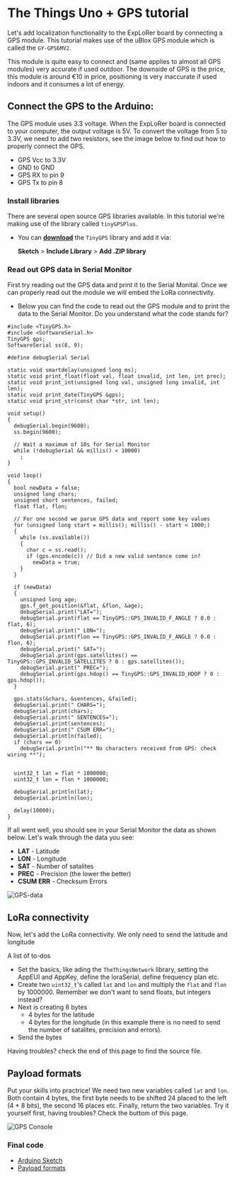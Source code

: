 # The Things Uno + GPS tutorial


Let's add localization functionality to the ExpLoRer board by connecting a GPS module. This tutorial makes use of the uBlox GPS module which is called the `GY-GPS6MV2`.

This module is quite easy to connect and (same applies to almost all GPS modules) very accurate if used outdoor. The downside of GPS is the price, this module is around €10 in price, positioning is very inaccurate if used indoors and it consumes a lot of energy.




## Connect the GPS to the Arduino:

The GPS module uses 3.3 voltage. When the ExpLoRer board is connected to your computer, the output voltage is 5V. To convert the voltage from 5 to 3.3V, we need to add two resistors, see the image below to find out how to properly connect the GPS.

* GPS Vcc to 3.3V
* GND to GND
* GPS RX to pin 9
* GPS Tx to pin 8


### Install libraries


There are several open source GPS libraries available. In this tutorial we're making use of the library called `tinyGPSPlus`.


* You can [**download**](https://github.com/mikalhart/TinyGPS) the `TinyGPS` library and add it via: 
	
	**Sketch** > **Include Library** > **Add .ZIP library**


### Read out GPS data in Serial Monitor

First try reading out the GPS data and print it to the Serial Monital. Once we can properly read out the module we will embed the LoRa connectivity. 

* Below you can find the code to read out the GPS module and to print the data to the Serial Monitor. Do you understand what the code stands for?

```
#include <TinyGPS.h>
#include <SoftwareSerial.h>
TinyGPS gps;
SoftwareSerial ss(8, 9);

#define debugSerial Serial

static void smartdelay(unsigned long ms);
static void print_float(float val, float invalid, int len, int prec);
static void print_int(unsigned long val, unsigned long invalid, int len);
static void print_date(TinyGPS &gps);
static void print_str(const char *str, int len);

void setup() 
{
  debugSerial.begin(9600);
  ss.begin(9600);
  
  // Wait a maximum of 10s for Serial Monitor
  while (!debugSerial && millis() < 10000)
    ;
}

void loop() 
{  
  bool newData = false;
  unsigned long chars;
  unsigned short sentences, failed;
  float flat, flon;
  
  // For one second we parse GPS data and report some key values
  for (unsigned long start = millis(); millis() - start < 1000;)
  {
    while (ss.available())
    {
      char c = ss.read();
      if (gps.encode(c)) // Did a new valid sentence come in?
        newData = true;
    }
  }

  if (newData)
  {
    unsigned long age;
    gps.f_get_position(&flat, &flon, &age);
    debugSerial.print("LAT=");
    debugSerial.print(flat == TinyGPS::GPS_INVALID_F_ANGLE ? 0.0 : flat, 6);
    debugSerial.print(" LON=");
    debugSerial.print(flon == TinyGPS::GPS_INVALID_F_ANGLE ? 0.0 : flon, 6);
    debugSerial.print(" SAT=");
    debugSerial.print(gps.satellites() == TinyGPS::GPS_INVALID_SATELLITES ? 0 : gps.satellites());
    debugSerial.print(" PREC=");
    debugSerial.print(gps.hdop() == TinyGPS::GPS_INVALID_HDOP ? 0 : gps.hdop());
  }

  gps.stats(&chars, &sentences, &failed);
  debugSerial.print(" CHARS=");
  debugSerial.print(chars);
  debugSerial.print(" SENTENCES=");
  debugSerial.print(sentences);
  debugSerial.print(" CSUM ERR=");
  debugSerial.println(failed);
  if (chars == 0)
    debugSerial.println("** No characters received from GPS: check wiring **");


  uint32_t lat = flat * 1000000;
  uint32_t lon = flon * 1000000;

  debugSerial.println(lat);
  debugSerial.println(lon);

  delay(10000);
}
```


If all went well, you should see in your Serial Monitor the data as shown below. Let's walk through the data you see:

* **LAT** - Latitude
* **LON** - Longitude
* **SAT** - Number of satalites
* **PREC** - Precision (the lower the better)
* **CSUM ERR** - Checksum Errors

![GPS-data](https://ttnstaticfile.blob.core.windows.net/media/image_uploader/GPS-data.png)



## LoRa connectivity

Now, let's add the LoRa connectivity. We only need to send the latitude and longitude

A list of to-dos

* Set the basics, like ading the `TheThingsNetwork` library, setting the AppEUI and AppKey, define the loraSerial, define frequency plan etc.
* Create two `uint32_t`'s called `lat` and `lon` and multiply the `flat` and `flon` by 1000000. Remember we don't want to send floats, but integers instead?
* Next is creating 8 bytes
	* 4 bytes for the latitude
	* 4 bytes for the longitude (in this example there is no need to send the number of satalites, precision and errors).
* Send the bytes


Having troubles? check the end of this page to find the source file.


## Payload formats

Put your skills into practrice! We need two new variables called `lat` and `lon`. Both contain 4 bytes, the first byte needs to be shifted 24 placed to the left (4 * 8 bits), the second 16 places etc. Finally, return the two variables. Try it yourself first, having troubles? Check the buttom of this page.




![GPS Console](https://ttnstaticfile.blob.core.windows.net/media/image_uploader/GPS-console.png)



### Final code

* [Arduino Sketch](GPS_localization.ino)
* [Payload formats](GPS_payload-format.js)


